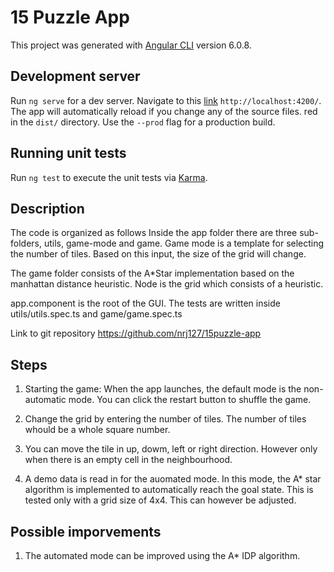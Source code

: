 # 15 Puzzle App

This project was generated with [Angular CLI](https://github.com/angular/angular-cli) version 6.0.8.

## Development server

Run `ng serve` for a dev server. Navigate to this [link][link app]  `http://localhost:4200/`. The app will automatically reload if you change any of the source files.
red in the `dist/` directory. Use the `--prod` flag for a production build.

## Running unit tests

Run `ng test` to execute the unit tests via [Karma](https://karma-runner.github.io).

## Description

The code is organized as follows
Inside the app folder there are three sub-folders, utils, game-mode and game.
Game mode is a template for selecting the number of tiles. Based on this input, the size of the grid will change.

The game folder consists of the A*Star implementation based on the manhattan distance heuristic. Node is the grid which consists of a heuristic.

app.component is the root of the GUI. The tests are written inside utils/utils.spec.ts and game/game.spec.ts

Link to git repository 
https://github.com/nrj127/15puzzle-app

## Steps

1. Starting the game: When the app launches, the default mode is the non-automatic mode. You can click the restart button to shuffle the game.

1. Change the grid by entering the number of tiles. The number of tiles whould be a whole square number.

1. You can move the tile in up, dowm, left or right direction. However only when there is an empty cell in the neighbourhood.

1. A demo data is read in for the auomated mode. In this mode, the A* star algorithm is implemented to automatically reach the goal state. This is tested only with a grid size of 4x4. This can however be adjusted.


[link app]: http://localhost:4200

## Possible imporvements

1. The automated mode can be improved using the A* IDP algorithm.